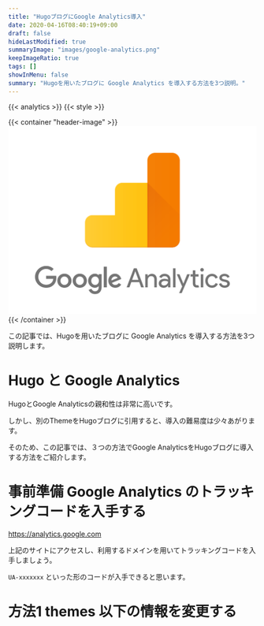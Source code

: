 ```yaml
---
title: "HugoブログにGoogle Analytics導入"
date: 2020-04-16T08:40:19+09:00
draft: false
hideLastModified: true
summaryImage: "images/google-analytics.png" 
keepImageRatio: true
tags: []
showInMenu: false
summary: "Hugoを用いたブログに Google Analytics を導入する方法を3つ説明。"
---
```


{{< analytics >}}
{{< style >}}

{{< container "header-image" >}}
![header-image](images/google-analytics.png)
{{< /container >}}

この記事では、Hugoを用いたブログに Google Analytics を導入する方法を3つ説明します。

# Hugo と Google Analytics

HugoとGoogle Analyticsの親和性は非常に高いです。

しかし、別のThemeをHugoブログに引用すると、導入の難易度は少々あがります。

そのため、この記事では、３つの方法でGoogle AnalyticsをHugoブログに導入する方法をご紹介します。

# 事前準備 Google Analytics のトラッキングコードを入手する

https://analytics.google.com

上記のサイトにアクセスし、利用するドメインを用いてトラッキングコードを入手しましょう。

`UA-xxxxxxx` といった形のコードが入手できると思います。

# 方法1 themes 以下の情報を変更する


